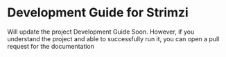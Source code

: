 # Development Guide for Strimzi

Will update the project Development Guide Soon. However, if you understand the project and able to successfully 
run it, you can open a pull request for the documentation